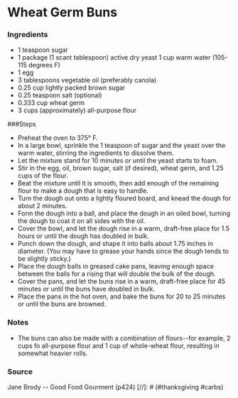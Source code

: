 # Wheat Germ Buns

### Ingredients
* 1 teaspoon sugar
* 1 package (1 scant tablespoon) active dry yeast 1 cup warm water (105-115 degrees F)
* 1 egg
* 3 tablespoons vegetable oil (preferably canola)
* 0.25 cup lightly packed brown sugar
* 0.25 teaspoon salt (optional)
* 0.333 cup wheat germ
* 3 cups (approximately) all-purpose flour

###Steps
* Preheat the oven to 375° F.
* In a large bowl, sprinkle the 1 teaspoon of sugar and the yeast over the warm water, stirring the ingredients to dissolve them.
* Let the mixture stand for 10 minutes or until the yeast starts to foam.
* Stir in the egg, oil, brown sugar, salt (if desired), wheat germ, and 1.25 cups of the flour.
* Beat the mixture until it is smooth, then add enough of the remaining flour to make a dough that is easy to handle.
* Turn the dough out onto a lightly floured board, and knead the dough for about 2 minutes.
* Form the dough into a ball, and place the dough in an oiled bowl, turning the dough to coat it on all sides with the oil.
* Cover the bowl, and let the dough rise in a warm, draft-free place for 1.5 hours or until the dough has doubled in bulk.
* Punch down the dough, and shape it into balls about 1.75 inches in diameter. (You may have to grease your hands since the dough tends to be slightly sticky.)
* Place the dough balls in greased cake pans, leaving enough space between the balls for a rising that will double the bulk of the dough.
* Cover the pans, and let the buns rise in a warm, draft-free place for 45 minutes or until the buns have doubled in bulk.
* Place the pans in the hot oven, and bake the buns for 20 to 25 minutes or until the buns are browned.

### Notes
* The buns can also be made with a combination of flours--for example, 2 cups fo all-purpose flour and 1 cup of whole-wheat flour, resulting in somewhat heavier rolls.

### Source
Jane Brody -- Good Food Gourment (p424)
[//]: # (#thanksgiving #carbs)
